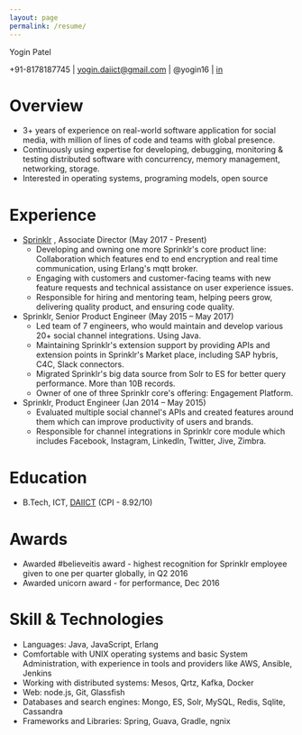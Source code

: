 ```yaml
---
layout: page
permalink: /resume/
---
```


Yogin Patel

+91-8178187745 \| yogin.daiict@gmail.com \| @yogin16 \| [in](https://www.linkedin.com/in/yogin-patel-4ba55321/)


# Overview
- 3+ years of experience on real-world software application for social media, with million of lines of code and teams with global presence.
- Continuously using expertise for developing, debugging, monitoring & testing distributed software with concurrency, memory management, networking, storage.
- Interested in operating systems, programing models, open source

# Experience
- [Sprinklr](https://www.sprinklr.com/) , Associate Director (May 2017 - Present)
    - Developing and owning one more Sprinklr's core product line: Collaboration which features end to end encryption and real time communication, using Erlang's mqtt broker.
    - Engaging with customers and customer-facing teams with new feature requests and technical assistance on user experience issues.
    - Responsible for hiring and mentoring team, helping peers grow, delivering quality product, and ensuring code quality.
- Sprinklr, Senior Product Engineer (May 2015 – May 2017)
    - Led team of 7 engineers, who would maintain and develop various 20+ social channel integrations. Using Java.
    - Maintaining Sprinklr's extension support by providing APIs and extension points in Sprinklr's Market place, including SAP hybris, C4C, Slack connectors.
    - Migrated Sprinklr's big data source from Solr to ES for better query performance. More than 10B records.
    - Owner of one of three Sprinklr core's offering: Engagement Platform.
- Sprinklr, Product Engineer (Jan 2014 – May 2015)
    - Evaluated multiple social channel's APIs and created features around them which can improve productivity of users and brands.
    - Responsible for channel integrations in Sprinklr core module which includes Facebook, Instagram, LinkedIn, Twitter, Jive, Zimbra.

# Education
- B.Tech, ICT, [DAIICT](http://www.daiict.ac.in/) (CPI - 8.92/10)

# Awards
- Awarded #believeitis award - highest recognition for Sprinklr employee given to one per quarter globally, in Q2 2016
- Awarded unicorn award - for performance, Dec 2016

# Skill & Technologies
- Languages: Java, JavaScript, Erlang
- Comfortable with UNIX operating systems and basic System Administration, with experience in tools and providers like AWS, Ansible, Jenkins
- Working with distributed systems: Mesos, Qrtz, Kafka, Docker
- Web: node.js, Git, Glassfish
- Databases and search engines: Mongo, ES, Solr, MySQL, Redis, Sqlite, Cassandra
- Frameworks and Libraries: Spring, Guava, Gradle, ngnix